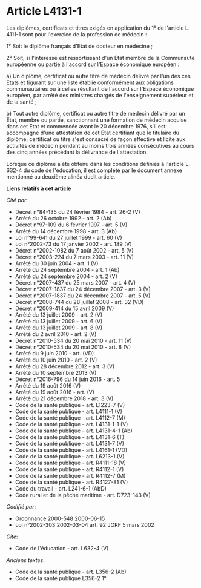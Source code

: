 # Article L4131-1

Les diplômes, certificats et titres exigés en application du 1° de l'article L. 4111-1 sont pour l'exercice de la profession
de médecin :

1° Soit le diplôme français d'Etat de docteur en médecine ;

2° Soit, si l'intéressé est ressortissant d'un Etat membre de la Communauté européenne ou partie à l'accord sur l'Espace
économique européen :

a) Un diplôme, certificat ou autre titre de médecin délivré par l'un des ces Etats et figurant sur une liste établie
conformément aux obligations communautaires ou à celles résultant de l'accord sur l'Espace économique européen, par arrêté
des ministres chargés de l'enseignement supérieur et de la santé ;

b) Tout autre diplôme, certificat ou autre titre de médecin délivré par un Etat, membre ou partie, sanctionnant une formation
de médecin acquise dans cet Etat et commencée avant le 20 décembre 1976, s'il est accompagné d'une attestation de cet Etat
certifiant que le titulaire du diplôme, certificat ou titre s'est consacré de façon effective et licite aux activités de
médecin pendant au moins trois années consécutives au cours des cinq années précédant la délivrance de l'attestation.

Lorsque ce diplôme a été obtenu dans les conditions définies à l'article L. 632-4 du code de l'éducation, il est complété par
le document annexe mentionné au deuxième alinéa dudit article.

**Liens relatifs à cet article**

_Cité par_:

  - Décret n°84-135 du 24 février 1984 - art. 26-2 (V)
  - Arrêté du 26 octobre 1992 - art. 2 (Ab)
  - Décret n°97-109 du 6 février 1997 - art. 5 (V)
  - Arrêté du 14 décembre 1998 - art. 3 (Ab)
  - Loi n°99-641 du 27 juillet 1999 - art. 60 (V)
  - Loi n°2002-73 du 17 janvier 2002 - art. 189 (V)
  - Décret n°2002-1082 du 7 août 2002 - art. 5 (V)
  - Décret n°2003-224 du 7 mars 2003 - art. 11 (V)
  - Arrêté du 30 juin 2004 - art. 1 (V)
  - Arrêté du 24 septembre 2004 - art. 1 (Ab)
  - Arrêté du 24 septembre 2004 - art. 2 (V)
  - Décret n°2007-437 du 25 mars 2007 - art. 4 (V)
  - Décret n°2007-1837 du 24 décembre 2007 - art. 3 (V)
  - Décret n°2007-1837 du 24 décembre 2007 - art. 5 (V)
  - Décret n°2008-744 du 28 juillet 2008 - art. 32 (VD)
  - Décret n°2009-414 du 15 avril 2009 (V)
  - Arrêté du 13 juillet 2009 - art. 2 (V)
  - Arrêté du 13 juillet 2009 - art. 6 (V)
  - Arrêté du 13 juillet 2009 - art. 8 (V)
  - Arrêté du 2 avril 2010 - art. 2 (V)
  - Décret n°2010-534 du 20 mai 2010 - art. 11 (V)
  - Décret n°2010-534 du 20 mai 2010 - art. 8 (V)
  - Arrêté du 9 juin 2010 - art. (VD)
  - Arrêté du 10 juin 2010 - art. 2 (V)
  - Arrêté du 28 décembre 2012 - art. 3 (V)
  - Arrêté du 10 septembre 2013 (V)
  - Décret n°2016-796 du 14 juin 2016 - art. 5
  - Arrêté du 19 août 2016 (V)
  - Arrêté du 19 août 2016 - art. (V)
  - Arrêté du 21 décembre 2018 - art. 3 (V)
  - Code de la santé publique - art. L1223-7 (V)
  - Code de la santé publique - art. L4111-1 (V)
  - Code de la santé publique - art. L4112-7 (M)
  - Code de la santé publique - art. L4131-1-1 (V)
  - Code de la santé publique - art. L4131-4-1 (Ab)
  - Code de la santé publique - art. L4131-6 (T)
  - Code de la santé publique - art. L4131-7 (V)
  - Code de la santé publique - art. L4161-1 (VD)
  - Code de la santé publique - art. L6213-1 (V)
  - Code de la santé publique - art. R4111-18 (V)
  - Code de la santé publique - art. R4112-1 (V)
  - Code de la santé publique - art. R4112-7 (M)
  - Code de la santé publique - art. R4127-81 (V)
  - Code du travail - art. L241-6-1 (AbD)
  - Code rural et de la pêche maritime - art. D723-143 (V)

_Codifié par_:

  - Ordonnance 2000-548 2000-06-15
  - Loi n°2002-303 2002-03-04 art. 92 JORF 5 mars 2002

_Cite_:

  - Code de l'éducation - art. L632-4 (V)

_Anciens textes_:

  - Code de la santé publique - art. L356-2 (Ab)
  - Code de la santé publique L356-2 1°
